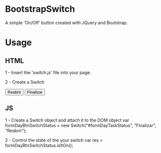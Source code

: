 # BootstrapSwitch
A simple 'On/Off' button created with JQuery and Bootstrap.

# Usage
## HTML
  1 - Insert the 'switch.js' file into your page.
    	<link rel="stylesheet" type="text/css" href="../path/switch.css"/>
    	<script src="../path/switch.js"></script>
    
  2 - Create a Switch
    	<div class="switch">
				<div id="formDayTaskStatus" class="btn-group btn-switch" role="group">
					<button type="button" class="btn btn-info switched-off">Reabrir</button>
					<button type="button" class="btn btn-danger">Finalizar</button>
				</div>
			</div>
	
## JS
  1 - Create a Switch object and attach it to the DOM object
    var formDayBtnSwitchStatus = new Switch("#formDayTaskStatus", "Finalizar", "Reabrir");
  
  2 - Control the state of the your switch
    var res = formDayBtnSwitchStatus.isItOn();
